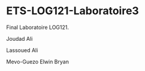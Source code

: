 # ETS-LOG121-Laboratoire3
 Final Laboratoire LOG121. 
 
  Joudad Ali
  
  Lassoued Ali
  
  Mevo-Guezo Elwin Bryan
